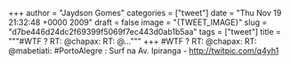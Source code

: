 
+++
author = "Jaydson Gomes"
categories = ["tweet"]
date = "Thu Nov 19 21:32:48 +0000 2009"
draft = false
image = "{TWEET_IMAGE}"
slug = "d7be446d24dc2f69399f5069f7ec443d0ab1b5aa"
tags = ["tweet"]
title = """#WTF ? RT: @chapax: RT: @..."""
+++
#WTF ? RT: @chapax: RT: @mabetiati: #PortoAlegre : Surf na Av. Ipiranga - http://twitpic.com/q4yh1
